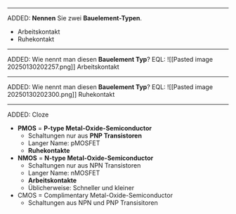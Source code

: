 
---
ADDED: **Nennen** Sie zwei **Bauelement-Typen**.
- Arbeitskontakt
- Ruhekontakt

---
ADDED: Wie nennt man diesen **Bauelement Typ**?
EQL: ![[Pasted image 20250130202257.png]]
Arbeitskontakt

---
ADDED: Wie nennt man diesen **Bauelement Typ**?
EQL: ![[Pasted image 20250130202300.png]]
Ruhekontakt

---
ADDED: Cloze
- **PMOS** = **P-type Metal-Oxide-Semiconductor**  
	- Schaltungen nur aus **PNP Transistoren**  
	- Langer Name: pMOSFET  
	- **Ruhekontakte**  
- **NMOS** = **N-type Metal-Oxide-Semiconductor**  
	- Schaltungen nur aus NPN Transistoren  
	- Langer Name: nMOSFET  
	- **Arbeitskontakte**
	- Üblicherweise: Schneller und kleiner  
- CMOS = Complimentary Metal-Oxide-Semiconductor  
	- Schaltungen aus NPN und PNP Transisitoren
